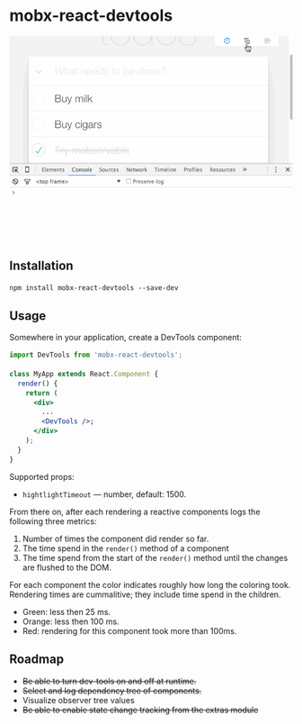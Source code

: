 # mobx-react-devtools

![MobX devtools](devtools.gif)

## Installation

`npm install mobx-react-devtools --save-dev`

## Usage

Somewhere in your application, create a DevTools component:

```jsx
import DevTools from 'mobx-react-devtools';

class MyApp extends React.Component {
  render() {
    return (
      <div>
        ...
        <DevTools />;
      </div>
    );
  }
}
```

Supported props:
* `hightlightTimeout` — number, default: 1500.


From there on, after each rendering a reactive components logs the following three metrics:
1. Number of times the component did render so far.
2. The time spend in the `render()` method of a component
3. The time spend from the start of the `render()` method until the changes are flushed to the DOM.

For each component the color indicates roughly how long the coloring took. Rendering times are cummalitive; they include time spend in the children.
* Green: less then 25 ms.
* Orange: less then 100 ms.
* Red: rendering for this component took more than 100ms.

## Roadmap

* ~~Be able to turn dev-tools on and off at runtime.~~
* ~~Select and log dependency tree of components.~~
* Visualize observer tree values
* ~~Be able to enable state change tracking from the extras module~~
